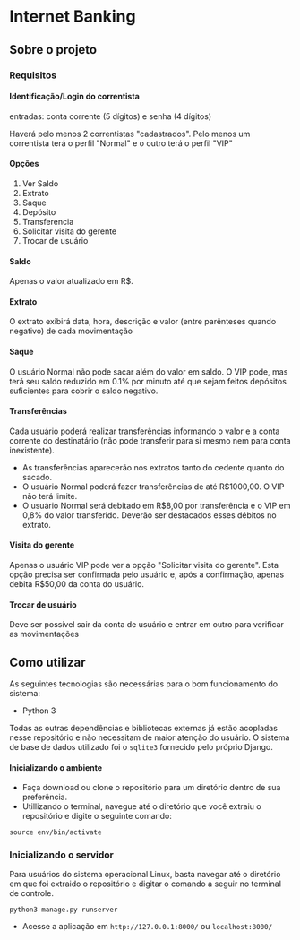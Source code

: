 # Internet Banking


## Sobre o projeto

### Requisitos

#### Identificação/Login do correntista 

entradas: conta corrente (5 dígitos) e senha (4 dígitos)
  
Haverá pelo menos 2 correntistas "cadastrados". Pelo menos um correntista terá o perfil "Normal" e o outro terá o perfil "VIP" 

#### Opções

  1. Ver Saldo
  2. Extrato
  3. Saque
  4. Depósito
  5. Transferencia
  6. Solicitar visita do gerente 
  7. Trocar de usuário

#### Saldo
Apenas o valor atualizado em R$.

#### Extrato
O extrato exibirá data, hora, descrição e valor (entre parênteses quando negativo) de cada movimentação

#### Saque
O usuário Normal não pode sacar além do valor em saldo. O VIP pode, mas terá seu saldo reduzido em 0.1% por minuto até que sejam feitos depósitos suficientes para cobrir o saldo negativo.

#### Transferências
Cada usuário poderá realizar transferências informando o valor e a conta corrente do destinatário (não pode transferir para si mesmo nem para conta inexistente).
- As transferências aparecerão nos extratos tanto do cedente quanto do sacado.
- O usuário Normal poderá fazer transferências de até R$1000,00. O VIP não terá limite. 
- O usuário Normal será debitado em R$8,00 por transferência e o VIP em 0,8% do valor transferido. Deverão ser destacados esses débitos no extrato.

#### Visita do gerente
Apenas o usuário VIP pode ver a opção "Solicitar visita do gerente". Esta opção precisa ser confirmada pelo usuário e, após a confirmação, apenas debita R$50,00 da conta do usuário.

#### Trocar de usuário
Deve ser possível sair da conta de usuário e entrar em outro para verificar as movimentações

## Como utilizar

As seguintes tecnologias são necessárias para o bom funcionamento do sistema:

- Python 3

Todas as outras dependências e bibliotecas externas já estão acopladas nesse repositório e não necessitam de maior atenção do usuário. O sistema de base de dados utilizado foi o `sqlite3` fornecido pelo próprio Django.

#### Inicializando o ambiente

- Faça download ou clone o repositório para um diretório dentro de sua preferência.
- Utillizando o terminal, navegue até o diretório que você extraiu o repositório e digite o seguinte comando:
```
source env/bin/activate

```

### Inicializando o servidor

Para usuários do sistema operacional Linux, basta navegar até o diretório em que foi extraido o repositório e digitar o comando a seguir no terminal de controle.

```
python3 manage.py runserver
```

- Acesse a aplicação em `http://127.0.0.1:8000/` ou `localhost:8000/` 
